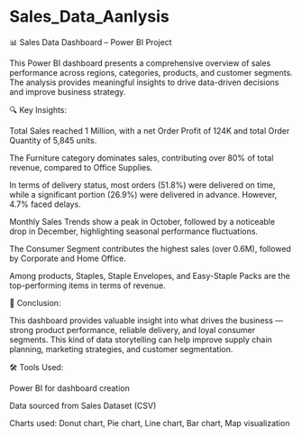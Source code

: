 # Sales_Data_Aanlysis

📊 Sales Data Dashboard – Power BI Project

This Power BI dashboard presents a comprehensive overview of sales performance across regions, categories, products, and customer segments. The analysis provides meaningful insights to drive data-driven decisions and improve business strategy.

🔍 Key Insights:

Total Sales reached 1 Million, with a net Order Profit of 124K and total Order Quantity of 5,845 units.

The Furniture category dominates sales, contributing over 80% of total revenue, compared to Office Supplies.

In terms of delivery status, most orders (51.8%) were delivered on time, while a significant portion (26.9%) were delivered in advance. However, 4.7% faced delays.



Monthly Sales Trends show a peak in October, followed by a noticeable drop in December, highlighting seasonal performance fluctuations.

The Consumer Segment contributes the highest sales (over 0.6M), followed by Corporate and Home Office.

Among products, Staples, Staple Envelopes, and Easy-Staple Packs are the top-performing items in terms of revenue.


🧠 Conclusion:

This dashboard provides valuable insight into what drives the business — strong product performance, reliable delivery, and loyal consumer segments. This kind of data storytelling can help improve supply chain planning, marketing strategies, and customer segmentation.

🛠 Tools Used:

Power BI for dashboard creation

Data sourced from Sales Dataset (CSV)

Charts used: Donut chart, Pie chart, Line chart, Bar chart, Map visualization
